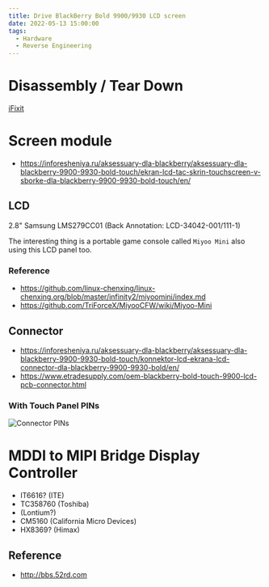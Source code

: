 ```yaml
---
title: Drive BlackBerry Bold 9900/9930 LCD screen
date: 2022-05-13 15:00:00
tags:
  - Hardware
  - Reverse Engineering
---
```


# Disassembly / Tear Down

[iFixit](https://ifixit.com/Guide/Blackberry+Bold+9900+Screen+Replacement/122707)

# Screen module

- https://inforesheniya.ru/aksessuary-dla-blackberry/aksessuary-dla-blackberry-9900-9930-bold-touch/ekran-lcd-tac-skrin-touchscreen-v-sborke-dla-blackberry-9900-9930-bold-touch/en/

## LCD

2.8" Samsung LMS279CC01 (Back Annotation: LCD-34042-001/111-1)

The interesting thing is a portable game console called `Miyoo Mini` also using this LCD panel too.

### Reference

- https://github.com/linux-chenxing/linux-chenxing.org/blob/master/infinity2/miyoomini/index.md
- https://github.com/TriForceX/MiyooCFW/wiki/Miyoo-Mini

## Connector

- https://inforesheniya.ru/aksessuary-dla-blackberry/aksessuary-dla-blackberry-9900-9930-bold-touch/konnektor-lcd-ekrana-lcd-connector-dla-blackberry-9900-9930-bold/en/
- https://www.etradesupply.com/oem-blackberry-bold-touch-9900-lcd-pcb-connector.html

### With Touch Panel PINs

![Connector PINs](connector-pins.png)

# MDDI to MIPI Bridge Display Controller

- IT6616? (ITE)
- TC358760 (Toshiba)
- (Lontium?)
- CM5160 (California Micro Devices)
- HX8369? (Himax)

## Reference

- http://bbs.52rd.com
